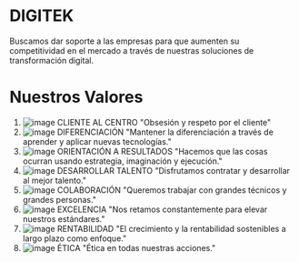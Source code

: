 # DIGITEK

Buscamos dar soporte a las empresas para que aumenten su competitividad en el mercado a través de nuestras soluciones de transformación digital.

# Nuestros Valores
1. ![image](https://github.com/ADTEK01/Digitek/assets/137839332/5d9515dc-dabe-4dcd-bce2-40d6ce24669f) CLIENTE AL CENTRO "Obsesión y respeto por el cliente"
2. ![image](https://github.com/ADTEK01/Digitek/assets/137839332/19459f54-9001-48b0-be49-4353b8a862d9) DIFERENCIACIÓN "Mantener la diferenciación a través de aprender y aplicar nuevas tecnologías."
3. ![image](https://github.com/ADTEK01/Digitek/assets/137839332/ee633efb-a2f4-43aa-8b21-84bc83954ad6) ORIENTACIÓN A RESULTADOS "Hacemos que las cosas ocurran usando estrategia, imaginación y ejecución."
4. ![image](https://github.com/ADTEK01/Digitek/assets/137839332/c84cf387-284b-4cdf-be67-d05e41165ac1) DESARROLLAR TALENTO "Disfrutamos contratar y desarrollar al mejor talento."
5. ![image](https://github.com/ADTEK01/Digitek/assets/137839332/6cbadce4-c7a9-473b-b9ff-bc0a7c2fe479) COLABORACIÓN "Queremos trabajar con grandes técnicos y grandes personas."
6. ![image](https://github.com/ADTEK01/Digitek/assets/137839332/40ef113a-bdf7-492e-a53c-2e6889c1623f) EXCELENCIA "Nos retamos constantemente para elevar nuestros estándares."
7. ![image](https://github.com/ADTEK01/Digitek/assets/137839332/6a1b5237-e528-43aa-b355-335c65c15f2f) RENTABILIDAD "El crecimiento y la rentabilidad sostenibles a largo plazo como enfoque."
8. ![image](https://github.com/ADTEK01/Digitek/assets/137839332/dde113fe-72c7-4b65-b052-bfe80075ccd5) ÉTICA "Ética en todas nuestras acciones."




